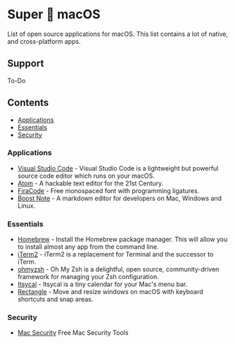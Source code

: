 # Super  macOS
List of open source applications for macOS. This list contains a lot of native, and cross-platform apps.

## Support

To-Do

## Contents

- [Applications](#applications)
- [Essentials](#essentials)
- [Security](#security)

### Applications

- [Visual Studio Code](https://code.visualstudio.com) - Visual Studio Code is a lightweight but powerful source code editor which runs on your macOS.
- [Atom](https://atom.io) - A hackable text editor for the 21st Century.
- [FiraCode](https://github.com/tonsky/FiraCode) - Free monospaced font with programming ligatures.
- [Boost Note](https://boostnote.io) - A markdown editor for developers on Mac, Windows and Linux.

### Essentials

- [Homebrew](https://brew.sh) - Install the Homebrew package manager. This will allow you to install almost any app from the command line.
- [iTerm2](https://www.iterm2.com) - iTerm2 is a replacement for Terminal and the successor to iTerm.
- [ohmyzsh](https://ohmyz.sh) - Oh My Zsh is a delightful, open source, community-driven framework for managing your Zsh configuration.
- [Itsycal](http://www.mowglii.com/itsycal) - Itsycal is a tiny calendar for your Mac's menu bar.
- [Rectangle](https://github.com/rxhanson/Rectangle) - Move and resize windows on macOS with keyboard shortcuts and snap areas.

### Security

- [Mac Security](https://objective-see.com/products.html) Free Mac Security Tools
